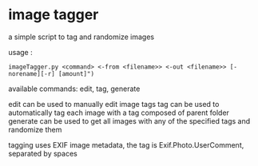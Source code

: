 # image tagger
 a simple script to tag and randomize images

usage : 
```
imageTagger.py <command> <-from <filename>> <-out <filename>> [-norename][-r] [amount]")
```
available commands: edit, tag, generate

edit can be used to manually edit image tags
tag can be used to automatically tag each image with a tag composed of parent folder
generate can be used to get all images with any of the specified tags and randomize them

tagging uses EXIF image metadata, the tag is Exif.Photo.UserComment, separated by spaces